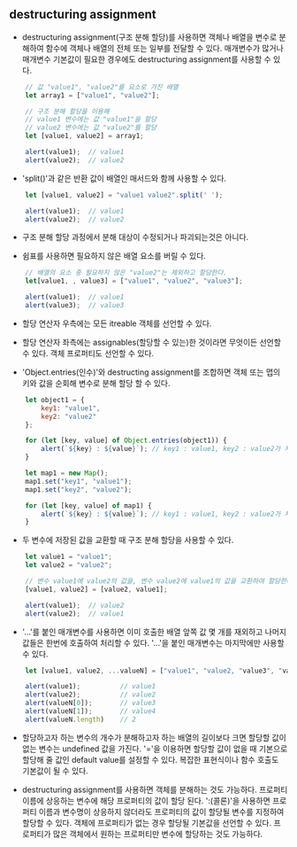 ## destructuring assignment

- destructuring assignment(구조 분해 할당)를 사용하면 객체나 배열을 변수로 분해하여 함수에 객체나 배열의 전체 또는 일부를 전달할 수 있다. 매개변수가 많거나 매개변수 기본값이 필요한 경우에도 destructuring assignment를 사용할 수 있다.
```javascript
    // 값 "value1", "value2"를 요소로 가진 배열
    let array1 = ["value1", "value2"];

    // 구조 분해 할당을 이용해
    // value1 변수에는 값 "value1"을 할당
    // value2 변수에는 값 "value2"를 할당
    let [value1, value2] = array1;

    alert(value1);  // value1
    alert(value2);  // value2
```

- 'split()'과 같은 반환 값이 배열인 매서드와 함께 사용할 수 있다.
```javascript
    let [value1, value2] = "value1 value2".split(' ');

    alert(value1);  // value1
    alert(value2);  // value2
```

- 구조 분해 할당 과정에서 분해 대상이 수정되거나 파괴되는것은 아니다.

- 쉼표를 사용하면 필요하지 않은 배열 요소를 버릴 수 있다.
```javascript
    // 배열의 요소 중 필요하지 않은 "value2"는 제외하고 할당한다.
    let[value1, , value3] = ["value1", "value2", "value3"];

    alert(value1);  // value1
    alert(value3);  // value3
```

- 할당 연산자 우측에는 모든 itreable 객체를 선언할 수 있다.

- 할당 연산자 좌측에는 assignables(할당할 수 있는)한 것이라면 무엇이든 선언할 수 있다. 객체 프로퍼티도 선언할 수 있다.

- 'Object.entries(인수)'와 destructing assignment를 조합하면 객체 또는 맵의 키와 값을 순회해 변수로 분해 할당 할 수 있다.
```javascript
    let object1 = {
        key1: "value1",
        key2: "value2"
    };

    for (let [key, value] of Object.entries(object1)) {
        alert(`${key} : ${value}`); // key1 : value1, key2 : value2가 차례대로 출력된다.
    }

    let map1 = new Map();
    map1.set("key1", "value1");
    map1.set("key2", "value2");

    for (let [key, value] of map1) {
        alert(`${key} : ${value}`); // key1 : value1, key2 : value2가 차례대로 출력된다.
    }
```

- 두 변수에 저장된 값을 교환할 때 구조 분해 할당을 사용할 수 있다.
```javascript
    let value1 = "value1";
    let value2 = "value2";

    // 변수 value1에 value2의 값을, 변수 value2에 value1의 값을 교환하여 할당한다.
    [value1, value2] = [value2, value1];

    alert(value1);  // value2
    alert(value2);  // value1
```

- '...'를 붙인 매개변수를 사용하면 이미 호출한 배열 앞쪽 값 몇 개를 재외하고 나머지 값들은 한번에 호출하여 처리할 수 있다. '...'을 붙인 매개변수는 마지막에만 사용할 수 있다.
```javascript
    let [value1, value2, ...valueN] = ["value1", "value2, "value3", "value4"];

    alert(value1);          // value1
    alert(value2);          // value2
    alert(valueN[0]);       // value3
    alert(valueN[1]);       // value4
    alert(valueN.length)    // 2
``` 

- 할당하고자 하는 변수의 개수가 분해하고자 하는 배열의 길이보다 크면 할당할 값이 없는 변수는 undefined 값을 가진다. '='을 이용하면 할당할 값이 없을 때 기본으로 할당해 줄 값인 default value를 설정할 수 있다. 복잡한 표현식이나 함수 호출도 기본값이 될 수 있다.

- destructuring assignment를 사용하면 객체를 분해하는 것도 가능하다. 프로퍼티 이름에 상응하는 변수에 해당 프로퍼티의 값이 할당 된다. ':(콜론)'을 사용하면 프로퍼티 이름과 변수명이 상응하지 않더라도 프로퍼티의 값이 할당될 변수를 지정하여 할당할 수 있다. 객체에 프로퍼티가 없는 경우 할당될 기본값을 선언할 수 있다. 프로퍼티가 많은 객체에서 원하는 프로퍼티만 변수에 할당하는 것도 가능하다.
